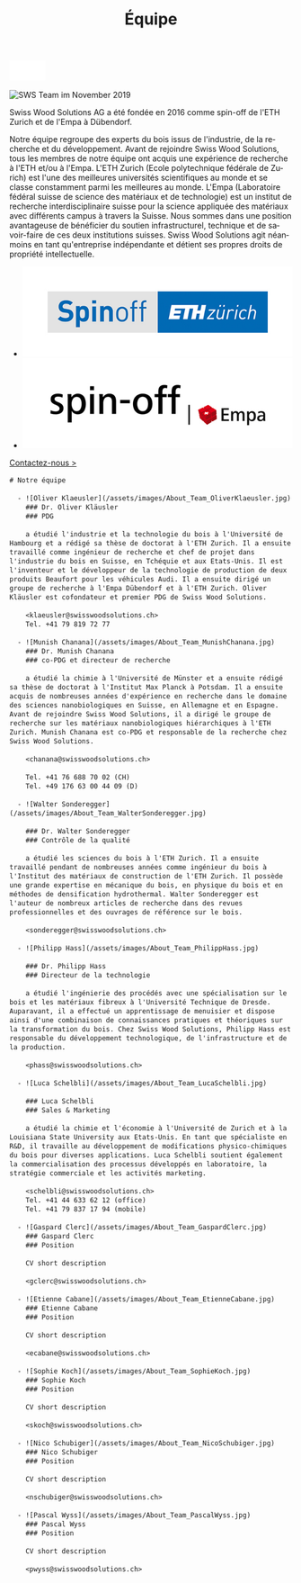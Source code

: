 ﻿---
lang: fr
title: 'Équipe'
order: 6
---

<div class="full-width-kenburns">
<div class="wrap-bg-image">

![arrow down](/assets/images/arrow-d-white.svg)
</div>
<img srcset="/assets/images/SWS_team.jpg"
     src="/assets/images/SWS_team.jpg" alt="SWS Team im November 2019">
</div>

<div class="full-width">
<div class="wrap -cols2">

Swiss Wood Solutions AG a été fondée en 2016 comme spin-off de l'ETH Zurich et de l'Empa à Dübendorf.

Notre équipe regroupe des experts du bois issus de l'industrie, de la recherche et du développement. Avant de rejoindre Swiss Wood Solutions, tous les membres de notre équipe ont acquis une expérience de recherche à l'ETH et/ou à l'Empa. L'ETH Zurich (Ecole polytechnique fédérale de Zurich) est l'une des meilleures universités scientifiques au monde et se classe constamment parmi les meilleures au monde. L'Empa (Laboratoire fédéral suisse de science des matériaux et de technologie) est un institut de recherche interdisciplinaire suisse pour la science appliquée des matériaux avec différents campus à travers la Suisse. Nous sommes dans une position avantageuse de bénéficier du soutien infrastructurel, technique et de savoir-faire de ces deux institutions suisses. Swiss Wood Solutions agit néanmoins en tant qu'entreprise indépendante et détient ses propres droits de propriété intellectuelle.

  - ![logo eth spinoff](/assets/images/Partner_4_ETH_Tropical_Wood_Tropenholz_Ersatz_Replacement_Alternative_Swiss_Ebony_Ebenholz_Palisander_Holz_Experten_SwissWoodSolutions_Klimaschutz_ETH_Zuerich.jpg)
  - ![logo empa spinoff](/assets/images/Partner_5_Empa_Tropical_Wood_Tropenholz_Ersatz_Replacement_Alternative_Swiss_Ebony_Ebenholz_Palisander_Holz_Experten_SwissWoodSolutions_Klimaschutz_ETH_Zuerich.jpg)

<a class="btn -red" href="/fr/contact">Contactez-nous ></a>

</div>
</div>

<div class="full-width-grey">
  <div class="wrap -cols2">

    # Notre équipe

      - ![Oliver Klaeusler](/assets/images/About_Team_OliverKlaeusler.jpg)
        ### Dr. Oliver Kläusler
        ###	PDG

        a étudié l'industrie et la technologie du bois à l'Université de Hambourg et a rédigé sa thèse de doctorat à l'ETH Zurich. Il a ensuite travaillé comme ingénieur de recherche et chef de projet dans l'industrie du bois en Suisse, en Tchéquie et aux Etats-Unis. Il est l'inventeur et le développeur de la technologie de production de deux produits Beaufort pour les véhicules Audi. Il a ensuite dirigé un groupe de recherche à l'Empa Dübendorf et à l'ETH Zurich. Oliver Kläusler est cofondateur et premier PDG de Swiss Wood Solutions.

        <klaeusler@swisswoodsolutions.ch>  
        Tel. +41 79 819 72 77

      - ![Munish Chanana](/assets/images/About_Team_MunishChanana.jpg)
        ### Dr. Munish Chanana
        ### co-PDG et directeur de recherche

        a étudié la chimie à l'Université de Münster et a ensuite rédigé sa thèse de doctorat à l'Institut Max Planck à Potsdam. Il a ensuite acquis de nombreuses années d'expérience en recherche dans le domaine des sciences nanobiologiques en Suisse, en Allemagne et en Espagne. Avant de rejoindre Swiss Wood Solutions, il a dirigé le groupe de recherche sur les matériaux nanobiologiques hiérarchiques à l'ETH Zurich. Munish Chanana est co-PDG et responsable de la recherche chez Swiss Wood Solutions.

        <chanana@swisswoodsolutions.ch>

        Tel. +41 76 688 70 02 (CH)  
        Tel. +49 176 63 00 44 09 (D)

      - ![Walter Sonderegger](/assets/images/About_Team_WalterSonderegger.jpg)

        ### Dr. Walter Sonderegger
        ### Contrôle de la qualité

        a étudié les sciences du bois à l'ETH Zurich. Il a ensuite travaillé pendant de nombreuses années comme ingénieur du bois à l'Institut des matériaux de construction de l'ETH Zurich. Il possède une grande expertise en mécanique du bois, en physique du bois et en méthodes de densification hydrothermal. Walter Sonderegger est l'auteur de nombreux articles de recherche dans des revues professionnelles et des ouvrages de référence sur le bois.

        <sonderegger@swisswoodsolutions.ch>

      - ![Philipp Hass](/assets/images/About_Team_PhilippHass.jpg)

        ### Dr. Philipp Hass
        ### Directeur de la technologie

        a étudié l'ingénierie des procédés avec une spécialisation sur le bois et les matériaux fibreux à l'Université Technique de Dresde. Auparavant, il a effectué un apprentissage de menuisier et dispose ainsi d'une combinaison de connaissances pratiques et théoriques sur la transformation du bois. Chez Swiss Wood Solutions, Philipp Hass est responsable du développement technologique, de l'infrastructure et de la production.

        <phass@swisswoodsolutions.ch>

      - ![Luca Schelbli](/assets/images/About_Team_LucaSchelbli.jpg)

        ### Luca Schelbli
        ### Sales & Marketing

        a étudié la chimie et l'économie à l'Université de Zurich et à la Louisiana State University aux Etats-Unis. En tant que spécialiste en R&D, il travaille au développement de modifications physico-chimiques du bois pour diverses applications. Luca Schelbli soutient également la commercialisation des processus développés en laboratoire, la stratégie commerciale et les activités marketing.

        <schelbli@swisswoodsolutions.ch>  
        Tel. +41 44 633 62 12 (office)  
        Tel. +41 79 837 17 94 (mobile)

      - ![Gaspard Clerc](/assets/images/About_Team_GaspardClerc.jpg)
        ### Gaspard Clerc
        ### Position

        CV short description

        <gclerc@swisswoodsolutions.ch>

      - ![Etienne Cabane](/assets/images/About_Team_EtienneCabane.jpg)
        ### Etienne Cabane
        ### Position

        CV short description

        <ecabane@swisswoodsolutions.ch>

      - ![Sophie Koch](/assets/images/About_Team_SophieKoch.jpg)
        ### Sophie Koch
        ### Position

        CV short description

        <skoch@swisswoodsolutions.ch>

      - ![Nico Schubiger](/assets/images/About_Team_NicoSchubiger.jpg)
        ### Nico Schubiger
        ### Position

        CV short description

        <nschubiger@swisswoodsolutions.ch>

      - ![Pascal Wyss](/assets/images/About_Team_PascalWyss.jpg)
        ### Pascal Wyss
        ### Position

        CV short description

        <pwyss@swisswoodsolutions.ch>


  </div>
</div>
